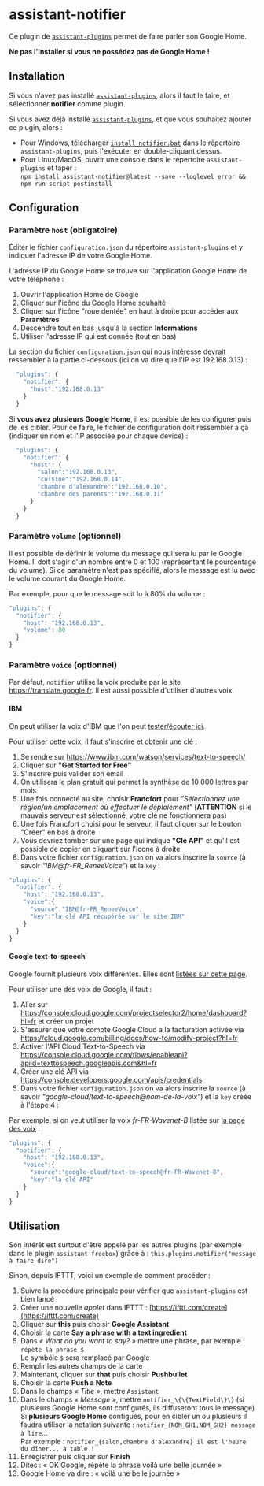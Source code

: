 # assistant-notifier

Ce plugin de [`assistant-plugins`](https://aymkdn.github.io/assistant-plugins/) permet de faire parler son Google Home.

**Ne pas l'installer si vous ne possédez pas de Google Home !**

## Installation

Si vous n'avez pas installé [`assistant-plugins`](https://aymkdn.github.io/assistant-plugins/), alors il faut le faire, et sélectionner **notifier** comme plugin.

Si vous avez déjà installé [`assistant-plugins`](https://aymkdn.github.io/assistant-plugins/), et que vous souhaitez ajouter ce plugin, alors :
  - Pour Windows, télécharger [`install_notifier.bat`](https://github-proxy.kodono.info/?q=https://raw.githubusercontent.com/Aymkdn/assistant-notifier/master/install_notifier.bat&download=install_notifier.bat) dans le répertoire `assistant-plugins`, puis l'exécuter en double-cliquant dessus.  
  - Pour Linux/MacOS, ouvrir une console dans le répertoire `assistant-plugins` et taper :  
  `npm install assistant-notifier@latest --save --loglevel error && npm run-script postinstall`

## Configuration

### Paramètre `host` (obligatoire)

Éditer le fichier `configuration.json` du répertoire `assistant-plugins` et y indiquer l'adresse IP de votre Google Home.

L'adresse IP du Google Home se trouve sur l'application Google Home de votre téléphone :

  1. Ouvrir l'application Home de Google  
  2. Cliquer sur l'icône du Google Home souhaité  
  3. Cliquer sur l'icône "roue dentée" en haut à droite pour accéder aux **Paramètres**  
  5. Descendre tout en bas jusqu'à la section **Informations**  
  6. Utiliser l'adresse IP qui est donnée (tout en bas)
  
La section du fichier `configuration.json` qui nous intéresse devrait ressembler à la partie ci-dessous (ici on va dire que l'IP est 192.168.0.13) :
```javascript
  "plugins": {
    "notifier": {
      "host":"192.168.0.13"
    }
  }
```

Si **vous avez plusieurs Google Home**, il est possible de les configurer puis de les cibler. Pour ce faire, le fichier de configuration doit ressembler à ça (indiquer un nom et l'IP associée pour chaque device) :
```javascript
  "plugins": {
    "notifier": {
      "host": {
        "salon":"192.168.0.13",
        "cuisine":"192.168.0.14",
        "chambre d'alexandre":"192.168.0.10",
        "chambre des parents":"192.168.0.11"
      }
    }
  }
```

### Paramètre `volume` (optionnel)

Il est possible de définir le volume du message qui sera lu par le Google Home. Il doit s'agir d'un nombre entre 0 et 100 (représentant le pourcentage du volume). Si ce paramètre n'est pas spécifié, alors le message est lu avec le volume courant du Google Home.

Par exemple, pour que le message soit lu à 80% du volume : 
```javascript
"plugins": {
  "notifier": {
    "host": "192.168.0.13",
    "volume": 80
  }
}
```

### Paramètre `voice` (optionnel)

Par défaut, `notifier` utilise la voix produite par le site https://translate.google.fr. Il est aussi possible d'utiliser d'autres voix.

#### IBM

On peut utiliser la voix d'IBM que l'on peut [tester/écouter ici](https://text-to-speech-demo.ng.bluemix.net/).

Pour utiliser cette voix, il faut s'inscrire et obtenir une clé :
  1. Se rendre sur https://www.ibm.com/watson/services/text-to-speech/
  2. Cliquer sur **"Get Started for Free"**
  3. S'inscrire puis valider son email
  4. On utilisera le plan gratuit qui permet la synthèse de 10 000 lettres par mois
  5. Une fois connecté au site, choisir **Francfort** pour *"Sélectionnez une région/un emplacement où effectuer le déploiement"* (**ATTENTION** si le mauvais serveur est sélectionné, votre clé ne fonctionnera pas)
  6. Une fois Francfort choisi pour le serveur, il faut cliquer sur le bouton "Créer" en bas à droite
  7. Vous devriez tomber sur une page qui indique **"Clé API"** et qu'il est possible de copier en cliquant sur l'icone à droite
  8. Dans votre fichier `configuration.json` on va alors inscrire la `source` (à savoir *"IBM@fr-FR_ReneeVoice"*) et la `key` :

```javascript
"plugins": {
  "notifier": {
    "host": "192.168.0.13",
    "voice":{
      "source":"IBM@fr-FR_ReneeVoice",
      "key":"la clé API récupérée sur le site IBM"
    }
  }
}
```

#### Google text-to-speech

Google fournit plusieurs voix différentes. Elles sont [listées sur cette page](https://cloud.google.com/text-to-speech/docs/voices?hl=fr).

Pour utiliser une des voix de Google, il faut :
  1. Aller sur https://console.cloud.google.com/projectselector2/home/dashboard?hl=fr et créer un projet
  2. S'assurer que votre compte Google Cloud a la facturation activée via https://cloud.google.com/billing/docs/how-to/modify-project?hl=fr
  3. Activer l'API Cloud Text-to-Speech via https://console.cloud.google.com/flows/enableapi?apiid=texttospeech.googleapis.com&hl=fr
  4. Créer une clé API via https://console.developers.google.com/apis/credentials
  5. Dans votre fichier `configuration.json` on va alors inscrire la `source` (à savoir *"google-cloud/text-to-speech@nom-de-la-voix"*) et la `key` créée à l'étape 4 :

Par exemple, si on veut utiliser la voix *fr-FR-Wavenet-B* listée sur [la page des voix](https://cloud.google.com/text-to-speech/docs/voices?hl=fr) :
```javascript
"plugins": {
  "notifier": {
    "host": "192.168.0.13",
    "voice":{
      "source":"google-cloud/text-to-speech@fr-FR-Wavenet-B",
      "key":"la clé API"
    }
  }
}
```

## Utilisation

Son intérêt est surtout d'être appelé par les autres plugins (par exemple dans le plugin `assistant-freebox`) grâce à : `this.plugins.notifier("message à faire dire")`

Sinon, depuis IFTTT, voici un exemple de comment procéder :

  1. Suivre la procédure principale pour vérifier que `assistant-plugins` est bien lancé  
  2. Créer une nouvelle *applet* dans IFTTT : [https://ifttt.com/create](https://ifttt.com/create)  
  3. Cliquer sur **this** puis choisir **Google Assistant**  
  4. Choisir la carte **Say a phrase with a text ingredient**  
  5. Dans *« What do you want to say? »* mettre une phrase, par exemple : `répète la phrase $`  
     Le symbôle `$` sera remplacé par Google  
  6. Remplir les autres champs de la carte  
  7. Maintenant, cliquer sur **that** puis choisir **Pushbullet**  
  8. Choisir la carte **Push a Note**  
  9. Dans le champs *« Title »*, mettre `Assistant`  
  10. Dans le champs *« Message »*, mettre `notifier_\{\{TextField\}\}` (si plusieurs Google Home sont configurés, ils diffuseront tous le message)  
      Si **plusieurs Google Home** configués, pour en cibler un ou plusieurs il faudra utiliser la notation suivante : `notifier_{NOM_GH1,NOM_GH2} message à lire`...  
      Par exemple : `notifier_{salon,chambre d'alexandre} il est l'heure du dîner... à table !`  
  11. Enregistrer puis cliquer sur **Finish**  
  12. Dites : « OK Google, répète la phrase voilà une belle journée »  
  13. Google Home va dire : « voilà une belle journée »  
